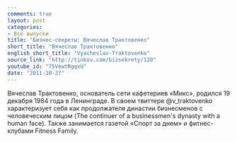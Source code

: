 ```yaml
---
comments: true
layout: post
categories:
- Все выпуски
title: "Бизнес-секреты: Вячеслав Трактовенко"
short_title: "Вячеслав Трактовенко"
english_short_title: "Vyacheslav-Traktovenko"
source_link: "http://tinkov.com/bizsekrety/120"
youtube_id: "75VewtRgqxU"
date: "2011-10-27"
---
```

Вячеслав Трактовенко, основатель сети кафетериев «Микс», родился 19 декабря 1984 года в Ленинграде. В своем твиттере @v_traktovenko характеризует себя как продолжателя династии бизнесменов с человеческим лицом (The continuer of a businessmen's dynasty with a human face). Также занимается газетой «Спорт за днем» и фитнес-клубами Fitness Family.
